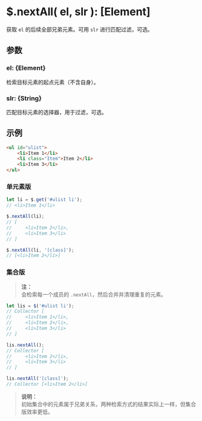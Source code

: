 # $.nextAll( el, slr ): [Element]

获取 `el` 的后续全部兄弟元素。可用 `slr` 进行匹配过滤，可选。


## 参数

### el: {Element}

检索目标元素的起点元素（不含自身）。


### slr: {String}

匹配目标元素的选择器，用于过滤，可选。


## 示例

```html
<ul id="ulist">
    <li>Item 1</li>
    <li class="Item">Item 2</li>
    <li>Item 3</li>
</ul>
```


### 单元素版

```js
let li = $.get('#ulist li');
// <li>Item 1</li>

$.nextAll(li);
// [
//     <li>Item 2</li>,
//     <li>Item 3</li>
// ]

$.nextAll(li, '[class]');
// [<li>Item 2</li>]
```


### 集合版

> **注：**<br>
> 会检索每一个成员的 `.nextAll`，然后合并并清理重复的元素。

```js
let lis = $('#ulist li');
// Collector [
//     <li>Item 1</li>,
//     <li>Item 2</li>,
//     <li>Item 3</li>
// ]

lis.nextAll();
// Collector [
//     <li>Item 2</li>,
//     <li>Item 3</li>
// ]

lis.nextAll('[class]');
// Collector [<li>Item 2</li>]
```

> **说明：**<br>
> 初始集合中的元素属于兄弟关系，两种检索方式的结果实际上一样，但集合版效率更低。
